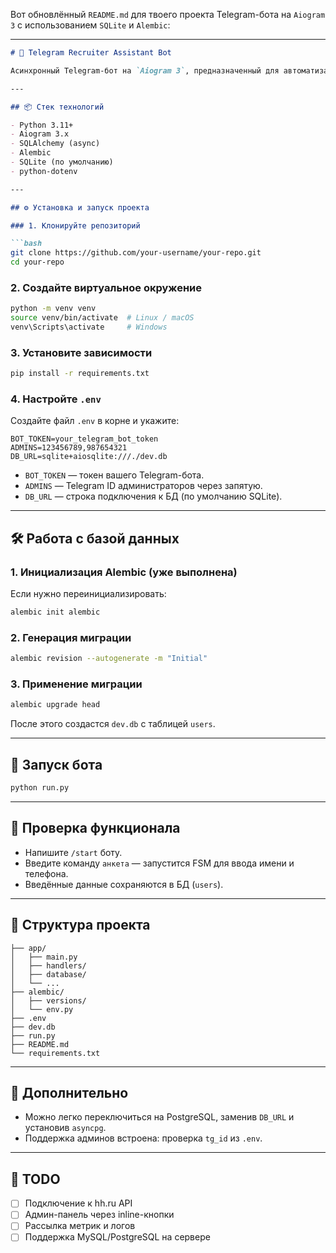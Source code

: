 Вот обновлённый `README.md` для твоего проекта Telegram-бота на `Aiogram 3` с использованием `SQLite` и `Alembic`:

---

````markdown
# 🤖 Telegram Recruiter Assistant Bot

Асинхронный Telegram-бот на `Aiogram 3`, предназначенный для автоматизации рекрутинга. Поддерживает FSM-анкету, работу с базой данных, админ-панель и миграции через Alembic.

---

## 📦 Стек технологий

- Python 3.11+
- Aiogram 3.x
- SQLAlchemy (async)
- Alembic
- SQLite (по умолчанию)
- python-dotenv

---

## ⚙️ Установка и запуск проекта

### 1. Клонируйте репозиторий

```bash
git clone https://github.com/your-username/your-repo.git
cd your-repo
````

### 2. Создайте виртуальное окружение

```bash
python -m venv venv
source venv/bin/activate  # Linux / macOS
venv\Scripts\activate     # Windows
```

### 3. Установите зависимости

```bash
pip install -r requirements.txt
```

### 4. Настройте `.env`

Создайте файл `.env` в корне и укажите:

```env
BOT_TOKEN=your_telegram_bot_token
ADMINS=123456789,987654321
DB_URL=sqlite+aiosqlite:///./dev.db
```

* `BOT_TOKEN` — токен вашего Telegram-бота.
* `ADMINS` — Telegram ID администраторов через запятую.
* `DB_URL` — строка подключения к БД (по умолчанию SQLite).

---

## 🛠️ Работа с базой данных

### 1. Инициализация Alembic (уже выполнена)

Если нужно переинициализировать:

```bash
alembic init alembic
```

### 2. Генерация миграции

```bash
alembic revision --autogenerate -m "Initial"
```

### 3. Применение миграции

```bash
alembic upgrade head
```

После этого создастся `dev.db` с таблицей `users`.

---

## 🚀 Запуск бота

```bash
python run.py
```

---

## 🧪 Проверка функционала

* Напишите `/start` боту.
* Введите команду `анкета` — запустится FSM для ввода имени и телефона.
* Введённые данные сохраняются в БД (`users`).

---

## 📁 Структура проекта

```
├── app/
│   ├── main.py
│   ├── handlers/
│   ├── database/
│   └── ...
├── alembic/
│   ├── versions/
│   └── env.py
├── .env
├── dev.db
├── run.py
├── README.md
└── requirements.txt
```

---

## 📌 Дополнительно

* Можно легко переключиться на PostgreSQL, заменив `DB_URL` и установив `asyncpg`.
* Поддержка админов встроена: проверка `tg_id` из `.env`.

---

## 🧼 TODO

* [ ] Подключение к hh.ru API
* [ ] Админ-панель через inline-кнопки
* [ ] Рассылка метрик и логов
* [ ] Поддержка MySQL/PostgreSQL на сервере
